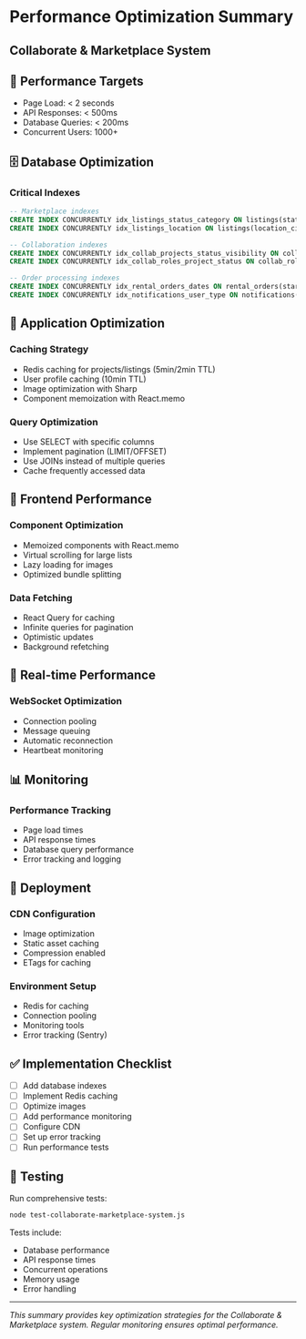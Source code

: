 # Performance Optimization Summary
## Collaborate & Marketplace System

## 🎯 **Performance Targets**
- Page Load: < 2 seconds
- API Responses: < 500ms  
- Database Queries: < 200ms
- Concurrent Users: 1000+

## 🗄️ **Database Optimization**

### Critical Indexes
```sql
-- Marketplace indexes
CREATE INDEX CONCURRENTLY idx_listings_status_category ON listings(status, category);
CREATE INDEX CONCURRENTLY idx_listings_location ON listings(location_city, location_country);

-- Collaboration indexes  
CREATE INDEX CONCURRENTLY idx_collab_projects_status_visibility ON collab_projects(status, visibility);
CREATE INDEX CONCURRENTLY idx_collab_roles_project_status ON collab_roles(project_id, status);

-- Order processing indexes
CREATE INDEX CONCURRENTLY idx_rental_orders_dates ON rental_orders(start_date, end_date);
CREATE INDEX CONCURRENTLY idx_notifications_user_type ON notifications(user_id, type);
```

## 🚀 **Application Optimization**

### Caching Strategy
- Redis caching for projects/listings (5min/2min TTL)
- User profile caching (10min TTL)
- Image optimization with Sharp
- Component memoization with React.memo

### Query Optimization
- Use SELECT with specific columns
- Implement pagination (LIMIT/OFFSET)
- Use JOINs instead of multiple queries
- Cache frequently accessed data

## 📱 **Frontend Performance**

### Component Optimization
- Memoized components with React.memo
- Virtual scrolling for large lists
- Lazy loading for images
- Optimized bundle splitting

### Data Fetching
- React Query for caching
- Infinite queries for pagination
- Optimistic updates
- Background refetching

## 🔄 **Real-time Performance**

### WebSocket Optimization
- Connection pooling
- Message queuing
- Automatic reconnection
- Heartbeat monitoring

## 📊 **Monitoring**

### Performance Tracking
- Page load times
- API response times
- Database query performance
- Error tracking and logging

## 🚀 **Deployment**

### CDN Configuration
- Image optimization
- Static asset caching
- Compression enabled
- ETags for caching

### Environment Setup
- Redis for caching
- Connection pooling
- Monitoring tools
- Error tracking (Sentry)

## ✅ **Implementation Checklist**

- [ ] Add database indexes
- [ ] Implement Redis caching
- [ ] Optimize images
- [ ] Add performance monitoring
- [ ] Configure CDN
- [ ] Set up error tracking
- [ ] Run performance tests

## 🧪 **Testing**

Run comprehensive tests:
```bash
node test-collaborate-marketplace-system.js
```

Tests include:
- Database performance
- API response times
- Concurrent operations
- Memory usage
- Error handling

---

*This summary provides key optimization strategies for the Collaborate & Marketplace system. Regular monitoring ensures optimal performance.*
